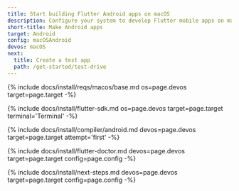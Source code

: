 ```yaml
---
title: Start building Flutter Android apps on macOS
description: Configure your system to develop Flutter mobile apps on macOS and Android.
short-title: Make Android apps
target: Android
config: macOSAndroid
devos: macOS
next:
  title: Create a test app
  path: /get-started/test-drive
---
```


{% include docs/install/reqs/macos/base.md
   os=page.devos
   target=page.target
   -%}

{% include docs/install/flutter-sdk.md
   os=page.devos
   target=page.target
   terminal='Terminal'
   -%}

{% include docs/install/compiler/android.md
   devos=page.devos
   target=page.target
   attempt='first'
   -%}

{% include docs/install/flutter-doctor.md
   devos=page.devos
   target=page.target
   config=page.config
   -%}

{% include docs/install/next-steps.md
   devos=page.devos
   target=page.target
   config=page.config
   -%}
